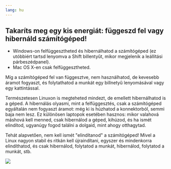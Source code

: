```yaml
---
lang: hu
---
```





<h2>Takaríts meg egy kis energiát: függeszd fel vagy hibernáld számítógéped!</h2>

<ul>
<li>Windows-on felfüggesztheted és hibernálhatod a számítógéped (ez utóbbiért tartsd lenyomva a Shift billentyűt, mikor megjelenik a leállítási párbeszédpanel).</li>
<li>Mac OS X-en csak felfüggesztheted.</li>
</ul>

Míg a számítógéped fel van függesztve, nem használhatod, de kevesebb áramot fogyaszt, és folytathatod a munkát egy billnetyű lenyomásával vagy egy kattintással.

Természetesen Linuxon is megteheted mindezt, de emellett hibernálhatod is a géped. A hibernálás olyasmi, mint a felfüggesztés, csak a számítógéped egyáltalán nem fogyaszt áramot: még ki is húzhatod a konnektorból, semmi baja nem lesz. Ez különösen laptopok esetében hasznos: mikor valahová máshová kell menned, csak hibernálod a géped, kihúzod, és ha ismét elindítod, ugyanúgy fogod találni a dolgaid, mint ahogy otthagytad.

Tehát alapvetően, nem kell ismét "elindítanod" a számítógéped! Mivel a Linux nagyon stabil és ritkán kell újraindítani, egyszer és mindenkorra elindíthatod, és csak hibernálod, folytatod a munkát, hibernálod, folytatod a munkát, stb.

<img src="Images/suspend_hibernate_thumb.png" />




